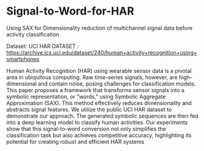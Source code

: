 # Signal-to-Word-for-HAR
Using SAX for Dimensionality reduction of multichannel signal data before activity classification

Dataset: UCI HAR DATASET : https://archive.ics.uci.edu/dataset/240/human+activity+recognition+using+smartphones

 Human Activity Recognition (HAR) using wearable sensor data is a pivotal area in ubiquitous computing. Raw time-series signals, however, are high-dimensional and contain noise, posing challenges for classification models. This paper proposes a framework that transforms sensor signals into a symbolic representation, or “words,” using Symbolic Aggregate Approximation (SAX). This method effectively reduces dimensionality and abstracts signal features. We utilize the public UCI HAR dataset to demonstrate our approach. The generated symbolic sequences are then fed into a deep learning model to classify human activities. Our experiments show that this signal-to-word conversion not only simplifies the classification task but also achieves competitive accuracy, highlighting its potential for creating robust and efficient HAR systems
